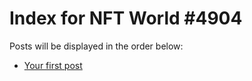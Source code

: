 # Index for NFT World #4904
Posts will be displayed in the order below:

- [Your first post](./001-first.md)

